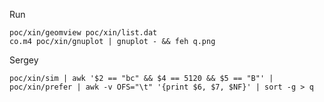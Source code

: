 Run 

    poc/xin/geomview poc/xin/list.dat
	co.m4 poc/xin/gnuplot | gnuplot - && feh q.png


Sergey

    poc/xin/sim | awk '$2 == "bc" && $4 == 5120 && $5 == "B"' | poc/xin/prefer | awk -v OFS="\t" '{print $6, $7, $NF}' | sort -g > q


